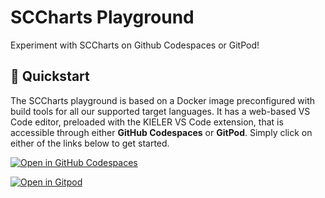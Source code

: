 
# SCCharts Playground
Experiment with SCCharts on Github Codespaces or GitPod!

## :rocket: Quickstart
The SCCharts playground is based on a Docker image preconfigured with build tools for all our supported target languages. It has a web-based VS Code editor, preloaded with the KIELER VS Code extension, that is accessible through either **GitHub Codespaces** or **GitPod**. Simply click on either of the links below to get started.

[![Open in GitHub Codespaces](https://github.com/codespaces/badge.svg)](https://github.com/codespaces/new?skip_quickstart=true&machine=basicLinux32gb&repo=706159122&ref=main&geo=EuropeWest&devcontainer_path=.devcontainer%2Fdev%2Fdevcontainer.json)

[![Open in Gitpod](https://gitpod.io/button/open-in-gitpod.svg)](https://gitpod.io/new#https://github.com/kieler/sccharts-playground/tree/main)
